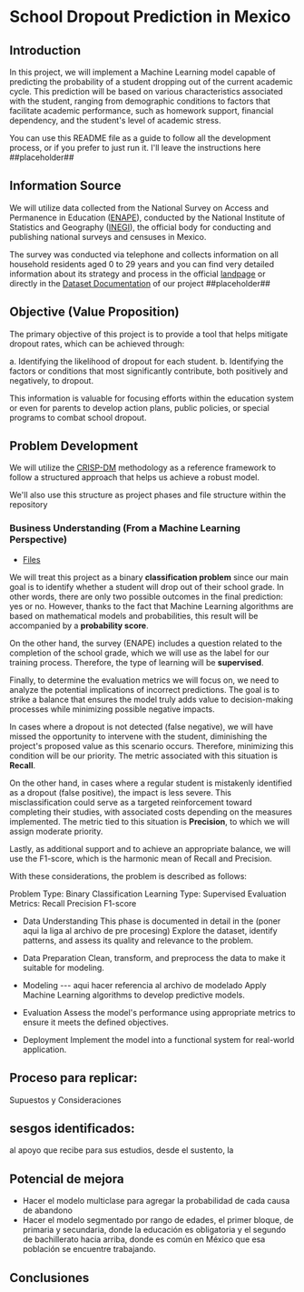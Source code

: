 # School Dropout Prediction in Mexico

## Introduction

In this project, we will implement a Machine Learning model capable of predicting the probability of a student dropping out of the current academic cycle. This prediction will be based on various characteristics associated with the student, ranging from demographic conditions to factors that facilitate academic performance, such as homework support, financial dependency, and the student's level of academic stress.

You can use this README file as a guide to follow all the development process, or if you prefer to just run it. I'll leave the instructions here ##placeholder##

## Information Source

We will utilize data collected from the National Survey on Access and Permanence in Education ([ENAPE](https://www.inegi.org.mx/programas/enape/2021/)), conducted by the National Institute of Statistics and Geography ([INEGI](https://www.inegi.org.mx/)), the official body for conducting and publishing national surveys and censuses in Mexico.

The survey was conducted via telephone and collects information on all household residents aged 0 to 29 years and you can find very detailed information about its strategy and process in the official [landpage](https://www.inegi.org.mx/programas/enape/2021/) or directly in the [Dataset Documentation](https://github.com/Maxkaizo/---_-ML-Zoomcamp-2024/tree/main/Dataset%20Documentation) of our project ##placeholder##

## Objective (Value Proposition)

The primary objective of this project is to provide a tool that helps mitigate dropout rates, which can be achieved through:

a. Identifying the likelihood of dropout for each student.
b. Identifying the factors or conditions that most significantly contribute, both positively and negatively, to dropout.

This information is valuable for focusing efforts within the education system or even for parents to develop action plans, public policies, or special programs to combat school dropout.

## Problem Development

We will utilize the [CRISP-DM](https://en.wikipedia.org/wiki/Cross-industry_standard_process_for_data_mining) methodology as a reference framework to follow a structured approach that helps us achieve a robust model.

We'll also use this structure as project phases and file structure within the repository

### Business Understanding (From a Machine Learning Perspective)

- [Files](placeholder)

We will treat this project as a binary **classification problem** since our main goal is to identify whether a student will drop out of their school grade. In other words, there are only two possible outcomes in the final prediction: yes or no. However, thanks to the fact that Machine Learning algorithms are based on mathematical models and probabilities, this result will be accompanied by a **probability score**.

On the other hand, the survey (ENAPE) includes a question related to the completion of the school grade, which we will use as the label for our training process. Therefore, the type of learning will be **supervised**.

Finally, to determine the evaluation metrics we will focus on, we need to analyze the potential implications of incorrect predictions. The goal is to strike a balance that ensures the model truly adds value to decision-making processes while minimizing possible negative impacts.

In cases where a dropout is not detected (false negative), we will have missed the opportunity to intervene with the student, diminishing the project's proposed value as this scenario occurs. Therefore, minimizing this condition will be our priority. The metric associated with this situation is **Recall**.

On the other hand, in cases where a regular student is mistakenly identified as a dropout (false positive), the impact is less severe. This misclassification could serve as a targeted reinforcement toward completing their studies, with associated costs depending on the measures implemented. The metric tied to this situation is **Precision**, to which we will assign moderate priority.

Lastly, as additional support and to achieve an appropriate balance, we will use the F1-score, which is the harmonic mean of Recall and Precision.

With these considerations, the problem is described as follows:

Problem Type:           Binary Classification
Learning Type:          Supervised
Evaluation Metrics:
                        Recall
                        Precision
                        F1-score

- Data Understanding
This phase is documented in detail in the 
(poner aqui la liga al archivo de pre procesing)
Explore the dataset, identify patterns, and assess its quality and relevance to the problem.

- Data Preparation 
Clean, transform, and preprocess the data to make it suitable for modeling.

- Modeling --- aqui hacer referencia al archivo de modelado
Apply Machine Learning algorithms to develop predictive models.

- Evaluation
Assess the model's performance using appropriate metrics to ensure it meets the defined objectives.

- Deployment
Implement the model into a functional system for real-world application.

## Proceso para replicar:

Supuestos y Consideraciones

## sesgos identificados:

 al apoyo que recibe para sus estudios, desde el sustento, la

## Potencial de mejora
- Hacer el modelo multiclase para agregar la probabilidad de cada causa de abandono
- Hacer el modelo segmentado por rango de edades, el primer bloque, de primaria y secundaria, donde la educación es obligatoria y el segundo de bachillerato hacia arriba, donde es común en México que esa población se encuentre trabajando.

## Conclusiones